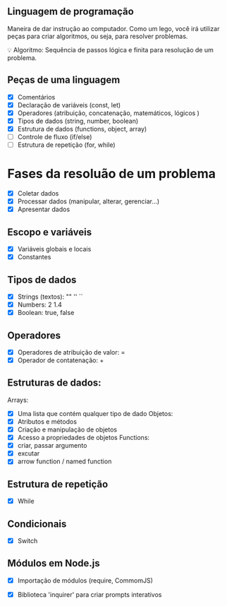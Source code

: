 ## Linguagem de programação
Maneira de dar instrução ao computador. Como um lego, você irá utilizar peças para criar algoritmos, ou seja, para resolver problemas.

💡 Algoritmo: Sequência de passos lógica e finita para resolução de um problema.

## Peças de uma linguagem

 - [x] Comentários
 - [x] Declaração de variáveis (const, let)
 - [x] Operadores (atribuição, concatenação, matemáticos, lógicos )
 - [x] Tipos de dados (string, number, boolean)
 - [x] Estrutura de dados (functions, object, array)
 - [ ] Controle de fluxo (if/else)
 - [ ] Estrutura de repetição (for, while)

# Fases da resoluão de um problema

 - [x] Coletar dados
 - [x] Processar dados (manipular, alterar, gerenciar...)
 - [x] Apresentar dados

## Escopo e variáveis

 - [x] Variáveis globais e locais
 - [x] Constantes

## Tipos de dados

 - [x] Strings (textos): "" '' ``
 - [x] Numbers: 2 1.4
 - [x] Boolean: true, false

## Operadores

 - [x] Operadores de atribuição de valor: =
 - [x] Operador de contatenação: +

## Estruturas de dados:
Arrays: 
 - [x] Uma lista que contém qualquer tipo de dado
Objetos:
 - [x] Atributos e métodos
 - [x] Criação e manipulação de objetos
 - [x] Acesso a propriedades de objetos
Functions:
 - [x] criar, passar argumento
 - [x] excutar
 - [x] arrow function / named function

## Estrutura de repetição

 - [x] While

## Condicionais

 - [x] Switch

 ## Módulos em Node.js

 - [x] Importação de módulos (require, CommomJS)
 - [x] Biblioteca 'inquirer' para criar prompts interativos

 